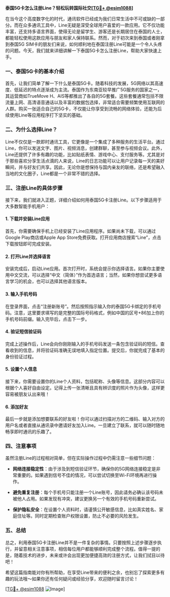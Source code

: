 **泰国5G卡怎么注册Line？轻松玩转国际社交[[TG💪+ @esim1088](https://t.me/s/esim1088)]**

在当今这个高度数字化的时代，通讯软件已经成为我们日常生活中不可或缺的一部分。而在众多通讯工具中，Line无疑是深受全球用户喜爱的一款应用。它不仅功能丰富，还支持多语言界面，使得无论是留学生、游客还是长期居住在泰国的人士，都能轻松使用这款应用与朋友和家人保持联系。然而，对于初次来到泰国或者刚拿到泰国5G SIM卡的朋友们来说，如何顺利地在泰国注册Line可能是一个令人头疼的问题。今天，我们就来详细讲解一下泰国5G卡怎么注册Line，帮助大家快速上手。

### 一、泰国5G卡的基本介绍

首先，让我们简单了解一下什么是泰国5G卡。随着科技的发展，5G网络以其高速度、低延迟的特点逐渐成为主流。泰国作为东南亚较早推广5G服务的国家之一，其运营商如TrueMove H、AIS等都推出了各自的5G套餐。这些套餐通常包括不限流量上网、高清语音通话以及丰富的数据包选择，非常适合需要频繁使用互联网的人群。购买一张适合自己的5G卡，不仅能让你享受到流畅的网络体验，还能为后续使用Line等应用程序打下坚实的基础。

### 二、为什么选择Line？

Line不仅仅是一款即时通讯工具，它更像是一个集成了多种服务的生活平台。通过Line，你可以发送文字、图片、视频消息，创建群聊，甚至参与视频会议。此外，Line还提供了许多有趣的功能，比如贴纸表情、游戏中心、支付服务等。尤其是对于那些喜欢分享生活点滴的人来说，Line的日志功能可以让用户记录每一天的美好瞬间，并与好友们共享。因此，无论你是想保持与国内亲友的联络，还是希望融入当地的文化圈子，Line都是一个非常不错的选择。

### 三、注册Line的具体步骤

接下来，我们就进入正题，详细介绍如何用泰国5G卡注册Line。以下步骤适用于大多数智能手机用户：

#### 1. 下载并安装Line应用
首先，你需要确保手机上已经安装了Line应用程序。如果尚未下载，可以通过Google Play商店或Apple App Store免费获取。打开应用商店搜索“Line”，点击下载按钮即可完成安装。

#### 2. 打开Line并选择语言
安装完成后，启动Line应用。首次打开时，系统会提示你选择语言。如果你主要使用中文交流，可以选择“中文（简体）”作为首选语言；当然，如果你想尝试更多语言学习的机会，也可以选择其他语言版本。

#### 3. 输入手机号码
在登录界面，点击“注册新账号”。然后按照指示输入你的泰国5G卡绑定的手机号码。注意，这里要求填写的是完整的国际号码格式，例如中国的区号+86加上你的手机号码前缀。输入完毕后，点击下一步。

#### 4. 验证短信验证码
完成上述操作后，Line会向你刚刚输入的手机号码发送一条包含验证码的短信。查看收到的信息，并将验证码准确无误地填入指定位置。提交后，你就完成了基本的身份验证过程。

#### 5. 设置个人信息
接下来，你需要设置你的Line个人资料，包括昵称、头像等信息。这部分内容可以根据个人喜好自由设定。记得上传一张清晰且具有辨识度的照片作为头像，这样更容易被朋友认出来哦！

#### 6. 添加好友
最后一步就是添加想要联系的好友啦！你可以通过扫描对方的二维码、输入对方的用户名或者直接从通讯录中邀请好友加入Line。一旦建立了联系，就可以随时随地畅享即时通讯的乐趣了。

### 四、注意事项

虽然注册Line的过程相对简单，但在实际操作过程中仍需注意一些细节问题：

- **网络连接稳定性**：由于涉及到短信验证环节，确保你的5G网络连接稳定是非常重要的。如果遇到信号不佳的情况，可以尝试切换至Wi-Fi环境再进行操作。
  
- **避免重复注册**：每个手机号只能注册一个Line账号，因此请务必确认该号码未被他人占用。如果发现有冲突，建议更换另一个有效的手机号码重新尝试。

- **保护隐私安全**：在设置个人资料时，请谨慎公开敏感信息，比如真实姓名、家庭住址等。同时定期检查账户权限设置，防止不必要的风险发生。

### 五、总结

总之，利用泰国5G卡注册Line并不是一件复杂的事情。只要按照上述步骤逐步执行，并留意相关注意事项，相信每位用户都能够顺利完成整个流程。值得一提的是，随着技术的进步，未来或许会出现更加便捷高效的注册方式，让我们拭目以待吧！

希望这篇指南能对你有所帮助，在享受Line带来的便利之余，也别忘了探索更多有趣的玩法哦～如果你还有任何疑问或经验分享，欢迎随时留言讨论！

[[TG💪+ @esim1088](https://t.me/s/esim1088) ![Image](https://i.postimg.cc/4NQfJmqS/Snipaste-2025-05-13-00-14-12.png)]